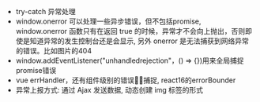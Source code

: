 - try-catch 异常处理
- window.onerror 可以处理一些异步错误，但不包括promise, window.onerror 函数只有在返回 true 的时候，异常才不会向上抛出，否则即使是知道异常的发生控制台还是会显示, 另外 onerror 是无法捕获到网络异常的错误。比如图片的404
- window.addEventListener("unhandledrejection"，() => {})用来全局捕捉promise错误
- vue errHandler，还有组件级别的错误捕捉, react16的errorBounder
- 异常上报方式: 通过 Ajax 发送数据, 动态创建 img 标签的形式